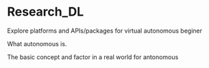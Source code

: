 # Research_DL
 Explore platforms and APIs/packages for virtual autonomous beginer 

What autonomous is.

The basic concept and factor in a real world for antonomous

